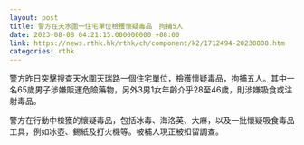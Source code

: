 ```yaml
---
layout: post
title: 警方在天水圍一住宅單位檢獲懷疑毒品　拘捕5人
date: 2023-08-08 04:21:15.000000000 +08:00
link: https://news.rthk.hk/rthk/ch/component/k2/1712494-20230808.htm
categories: rthk
---
```


警方昨日突擊搜查天水圍天瑞路一個住宅單位，檢獲懷疑毒品，拘捕五人。其中一名65歲男子涉嫌販運危險藥物，另外3男1女年齡介乎28至46歲，則涉嫌吸食或注射毒品。

警方在行動中檢獲的懷疑毒品，包括冰毒、海洛英、大麻，以及一批懷疑吸食毒品工具，例如冰壺、錫紙及打火機等。被補人現正被扣留調查。
